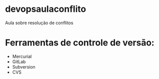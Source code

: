 # devopsaulaconflito
Aula sobre resolução de conflitos

# Ferramentas de controle de versão:

* Mercurial
* GitLab
* Subversion
* CVS
